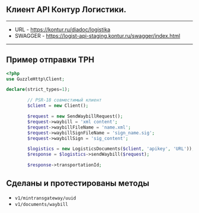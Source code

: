 ## Клиент API Контур Логистики.

---------------------------

- URL - https://kontur.ru/diadoc/logistika
- SWAGGER - https://logist-api-staging.kontur.ru/swagger/index.html
---------------------------

## Пример отправки ТРН

```php
<?php
use GuzzleHttp\Client;

declare(strict_types=1);

        // PSR-18 совместимый клиент
        $client = new Client();

        $request = new SendWaybillRequest();
        $request->waybill = 'xml content';
        $request->waybillFileName = 'name.xml';
        $request->waybillSignFileName = 'sign_name.sig';
        $request->waybillSign = 'sig_content';

        $logistics = new LogisticsDocuments($client, 'apikey', 'URL'));
        $response = $logistics->sendWaybill($request);

        $response->transportationId;
```

## Сделаны и протестированы методы

- `v1/mintransgateway/uuid`
- `v1/documents/waybill`